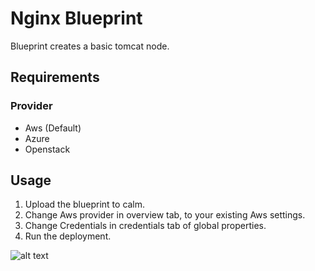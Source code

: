 Nginx Blueprint
=======================

Blueprint creates a basic tomcat node. 

Requirements
------------
### Provider
- Aws (Default)
- Azure
- Openstack

Usage
-----
1. Upload the blueprint to calm.
2. Change Aws provider in overview tab, to your existing Aws settings.
3. Change Credentials in credentials tab of global properties.
6. Run the deployment.


![alt text](http://p5.zdassets.com/hc/settings_assets/663149/200053878/mN1xL8tNpRRq3ws1id2YiA-calm_logo_white.png "Calm.io")
